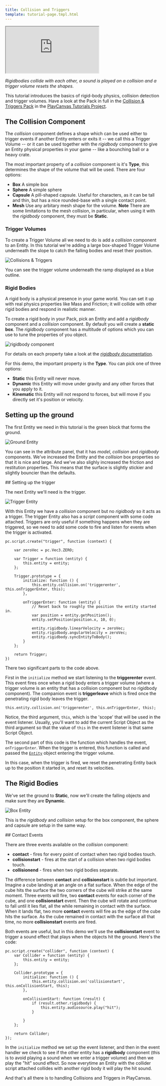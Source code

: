 ```yaml
---
title: Collision and Triggers
template: tutorial-page.tmpl.html
---
```


<iframe src="http://apps.playcanvas.com/playcanvas/tutorials/rigid_bodies?overlay=false" ></iframe>

*Rigidbodies collide with each other, a sound is played on a collision and a trigger volume resets the shapes.*

This tutorial introduces the basics of rigid-body physics, collision detection and trigger volumes. Have a look at the Pack in full in the [Collision & Triggers Pack](http://playcanvas.com/playcanvas/tutorials/designer#pack/f190325d-41c7-4159-a278-f766e39406c7) in the [PlayCanvas Tutorials Project](http://playcanvas.com/playcanvas/tutorials).

## The Collision Component

The *collision* component defines a shape which can be used either to trigger events if another Entity enters or exits it -- we call this a Trigger Volume -- or it can be used together with the *rigidbody* component to give an Entity physical properties in your game -- like a bounching ball or a heavy crate.

The most important property of a *collision* component is it's **Type**, this determines the shape of the volume that will be used. There are four options:

* **Box** A simple box
* **Sphere** A simple sphere
* **Capsule** A pill-shaped capsule. Useful for characters, as it can be tall and thin, but has a nice rounded-base with a single contact point.
* **Mesh** Use any arbitary mesh shape for the volume. **Note** There are some limitations to the mesh collision, in particular, when using it with the *rigidbody* component, they must be **Static**.

### Trigger Volumes

To create a Trigger Volume all we need to do is add a *collision* component to an Entity. In this tutorial we're adding a large box-shaped Trigger Volume underneath the slope to catch the falling bodies and reset their position.

![Collisions & Triggers](/images/tutorials/collision/collision_and_triggers.jpg)

You can see the trigger volume underneath the ramp displayed as a blue outline.

### Rigid Bodies

A rigid body is a physical presence in your game world. You can set it up with real physics properties like Mass and Friction; it will collide with other rigid bodies and respond in realistic manner.

To create a rigid body in your Pack, pick an Entity and add a *rigidbody* component and a *collision* component. By default you will create a **static box**. The *rigidbody* component has a multitude of options which you can use to tune the properties of you object.

![rigidbody component](/images/platform/component_rigidbody.png)

For details on each property take a look at the [*rigidbody* documentation](rigidbody_docs).

For this demo, the important property is the **Type**. You can pick one of three options: 

* **Static** this Entity will never move.
* **Dynamic** this Entity will move under gravity and any other forces that you apply to it.
* **Kinematic** this Entity will not respond to forces, but will move if you directly set it's position or velocity.


## Setting up the ground

The first Entity we need in this tutorial is the green block that forms the ground.

![Ground Entity](/images/tutorials/collision/ground_setup.png)

You can see in the attribute panel, that it has *model*, *collision* and *rigidbody* components. We've increased the Entity and the *collision* box properties so that it is nice and large. And we've also slighly increased the friction and restitution properties. This means that the surface is slightly stickier and slightly bouncier than the defaults.

## Setting up the trigger

The next Entity we'll need is the trigger.

![Trigger Entity](/images/tutorials/collision/trigger_setup.jpg)

With this Entity we have a *collision* component but no *rigidbody* so it acts as a trigger. The trigger Entity also has a *script* component with some code attached. Triggers are only useful if something happens when they are triggered, so we need to add some code to fire and listen for events when the trigger is activated.

~~~javascript~~~
pc.script.create("trigger", function (context) {

    var zeroVec = pc.Vec3.ZERO;

    var Trigger = function (entity) {
        this.entity = entity;
    };

    Trigger.prototype = {
        initialize: function () {
            this.entity.collision.on('triggerenter', this.onTriggerEnter, this);
        },

        onTriggerEnter: function (entity) {
            // Reset back to roughly the position the entity started in.
            var position = entity.getPosition();
            entity.setPosition(position.x, 10, 0);

            entity.rigidbody.linearVelocity = zeroVec;
            entity.rigidbody.angularVelocity = zeroVec;
            entity.rigidbody.syncEntityToBody();
        }
    };

    return Trigger;
})
~~~

There two significant parts to the code above. 

First in the ```initialize``` method we start listening to the **triggerenter** event. This event fires once when a rigid body enters a trigger volume (where a trigger volume is an entity that has a collision component but no rigidbody component). The companion event is **triggerleave** which is fired once the penetrating rigid body leaves the trigger.

~~~javascript~~~
this.entity.collision.on('triggerenter', this.onTriggerEnter, this);
~~~

Notice, the third argument, ```this```, which is the 'scope' that will be used in the event listener. Usually, you'll want to add the current Script Object as the third argument so that the value of ```this``` in the event listener is that same Script Object.

The second part of this code is the function which handles the event, ```onTriggerEnter```. When the trigger is entered, this function is called and passed the [```Entity```](entity_docs) object entering the trigger volume.

In this case, when the trigger is fired, we reset the penetrating Entity back up to the position it started in, and reset its velocities.

## The Rigid Bodies

We've set the ground to **Static**, now we'll create the falling objects and make sure they are **Dynamic**.

![Box Entity](/images/tutorials/collision/box_setup.jpg)

This is the *rigidbody* and *collision* setup for the box component, the sphere and capsule are setup in the same way.

## Contact Events

There are three events available on the *collision* component: 

* **contact** - fires for every point of contact when two rigid bodies touch.
* **collisionstart** - fires at the start of a collision when two rigid bodies touch.
* **collisionend** - fires when two rigid bodies separate.

The difference between **contact** and **collisionstart** is subtle but important. Imagine a cube landing at an angle on a flat surface. When the edge of the cube hits the surface the two corners of the cube will strike at the same moment. Three events will fire, two **contact** events for each corner of the cube, and one **collisionstart** event. Then the cube will rotate and continue to fall until it lies flat, all the while remaining in contact with the surface. When it lands flat, two more **contact** events will fire as the edge of the cube hits the surface. As the cube remained in contact with the surface all that time, no more **collisionstart** events are fired.

Both events are useful, but in this demo we'll use the **collisionstart** event to trigger a sound effect that plays when the objects hit the ground. Here's the code:

~~~javascript~~~
pc.script.create("collider", function (context) {
    var Collider = function (entity) {
        this.entity = entity;
    };

    Collider.prototype = {
        initialize: function () {
            this.entity.collision.on('collisionstart', this.onCollisionStart, this);
        },

        onCollisionStart: function (result) {
            if (result.other.rigidbody) {
                this.entity.audiosource.play("hit");    
            }
            
        }
    };

    return Collider;
});
~~~

In the ```initialize``` method we set up the event listener, and then in the event handler we check to see if the other entity has a **rigidbody** component (this is to avoid playing a sound when we enter a trigger volume) and then we play the "hit" sound effect. So now everytime an Entity with the collider script attached collides with another rigid body it will play the hit sound.

And that's all there is to handling Collisions and Triggers in PlayCanvas.

[rigidbody_docs]: /user-manual/packs/entities/components/rigidbody
[entity_docs]: /engine/api/stable/symbols/pc.fw.Entity.html